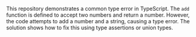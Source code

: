 This repository demonstrates a common type error in TypeScript. The `add` function is defined to accept two numbers and return a number. However, the code attempts to add a number and a string, causing a type error. The solution shows how to fix this using type assertions or union types.